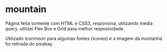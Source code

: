# mountain

Página feita somente com HTML e CSS3,
responsiva, utilizando media query.
utilizei Flex Box e Grid para melhor resposividade.


Utilizado iconmoon para algumas fontes (icones) e a imagem da montanha foi retirada do pixabay.

